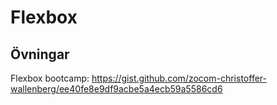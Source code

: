 # Flexbox

## Övningar

Flexbox bootcamp: https://gist.github.com/zocom-christoffer-wallenberg/ee40fe8e9df9acbe5a4ecb59a5586cd6